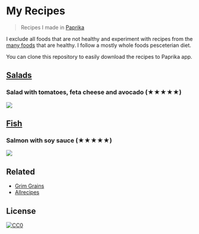 # My Recipes
> Recipes I made in [Paprika](https://www.paprikaapp.com)

I exclude all foods that are not healthy and experiment with recipes from the [many foods](https://wiki.nikitavoloboev.xyz/health/nutrition/foods.html) that are healthy. I follow a mostly whole foods pesceterian diet.

You can clone this repository to easily download the recipes to Paprika app.

## [Salads](salads)
### Salad with tomatoes, feta cheese and avocado (★★★★★)
![](https://i.imgur.com/mjWbEVh.png)

## [Fish](fish)
### Salmon with soy sauce (★★★★★)
![](https://i.imgur.com/nnf4T6G.png)

## Related
- [Grim Grains](http://grimgrains.com/)
- [Allrecipes](https://www.allrecipes.com/)

## License
[![CC0](http://mirrors.creativecommons.org/presskit/buttons/88x31/svg/cc-zero.svg)](https://creativecommons.org/publicdomain/zero/1.0/)